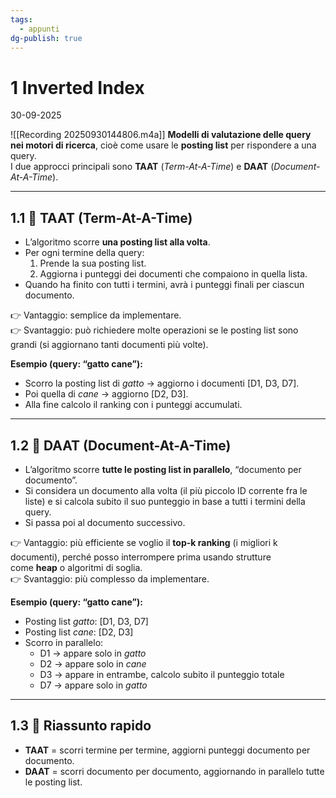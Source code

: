 ```yaml
---
tags:
  - appunti
dg-publish: true
---
```


# 1 Inverted Index
30-09-2025


![[Recording 20250930144806.m4a]]
**Modelli di valutazione delle query nei motori di ricerca**, cioè come usare le **posting list** per rispondere a una query.  
I due approcci principali sono **TAAT** (_Term-At-A-Time_) e **DAAT** (_Document-At-A-Time_).

---

## 1.1 🔹 TAAT (Term-At-A-Time)

- L’algoritmo scorre **una posting list alla volta**.
- Per ogni termine della query:
    1. Prende la sua posting list.
    2. Aggiorna i punteggi dei documenti che compaiono in quella lista.
- Quando ha finito con tutti i termini, avrà i punteggi finali per ciascun documento.

👉 Vantaggio: semplice da implementare.  
👉 Svantaggio: può richiedere molte operazioni se le posting list sono grandi (si aggiornano tanti documenti più volte).

**Esempio (query: “gatto cane”):**
- Scorro la posting list di _gatto_ → aggiorno i documenti [D1, D3, D7].
- Poi quella di _cane_ → aggiorno [D2, D3].
- Alla fine calcolo il ranking con i punteggi accumulati.
---

## 1.2 🔹 DAAT (Document-At-A-Time)

- L’algoritmo scorre **tutte le posting list in parallelo**, “documento per documento”.
- Si considera un documento alla volta (il più piccolo ID corrente fra le liste) e si calcola subito il suo punteggio in base a tutti i termini della query.    
- Si passa poi al documento successivo.

👉 Vantaggio: più efficiente se voglio il **top-k ranking** (i migliori k documenti), perché posso interrompere prima usando strutture come **heap** o algoritmi di soglia.  
👉 Svantaggio: più complesso da implementare.

**Esempio (query: “gatto cane”):**
- Posting list _gatto_: [D1, D3, D7]
- Posting list _cane_: [D2, D3]
- Scorro in parallelo:
    - D1 → appare solo in _gatto_
    - D2 → appare solo in _cane_
    - D3 → appare in entrambe, calcolo subito il punteggio totale
    - D7 → appare solo in _gatto_
---

## 1.3 🔑 Riassunto rapido

- **TAAT** = scorri termine per termine, aggiorni punteggi documento per documento.
- **DAAT** = scorri documento per documento, aggiornando in parallelo tutte le posting list.